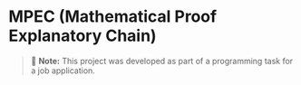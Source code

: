 # MPEC (Mathematical Proof Explanatory Chain)

> 📌 **Note:** This project was developed as part of a programming task for a job application.
